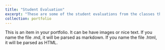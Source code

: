 ```yaml
---
title: "Student Evaluation"
excerpt: "These are some of the student evaluations from the classes that I had formerly taught (Teaching of Record).<br/><img src='/images/student_evaluation_s.png'>"
collection: portfolio
---
```


This is an item in your portfolio. It can be have images or nice text. If you name the file .md, it will be parsed as markdown. If you name the file .html, it will be parsed as HTML. 
